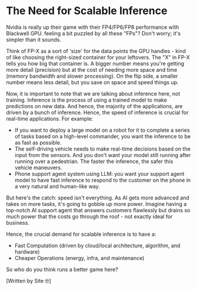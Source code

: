 # The Need for Scalable Inference

Nvidia is really up their game with their FP4/FP6/FP8 performance with Blackwell GPU. feeling a bit puzzled by all these "FPs"? Don't worry; it's simpler than it sounds.
            
Think of FP-X as a sort of 'size' for the data points the GPU handles - kind of like choosing the right-sized container for your leftovers. The "X" in FP-X tells you how big that container is. A bigger number means you're getting more detail (precision) but at the cost of needing more space and time (memory bandwidth and slower processing). On the flip side, a smaller number means less detail, but you save on space and speed things up.
                
Now, it is important to note that we are talking about inference here, not training. Inference is the process of using a trained model to make predictions on new data. And hence, the majority of the applications, are driven by a bunch of inference. Hence, the speed of inference is crucial for real-time applications. For example:
        
* If you want to deploy a large model on a robot for it to complete a series of tasks based on a high-level commander, you want the inference to be as fast as possible. 
* The self-driving vehicle needs to make real-time decisions based on the input from the sensors. And you don't want your model still running after running over a pedestrian. The faster the inference, the safer this vehicle maneuvers. 
* Phone support agent system using LLM: you want your support agent model to have fast inference to respond to the customer on the phone in a very natural and human-like way.
        
But here's the catch: speed isn't everything. As AI gets more advanced and takes on more tasks, it's going to gobble up more power. Imagine having a top-notch AI support agent that answers customers flawlessly but drains so much power that the costs go through the roof - not exactly ideal for business.
        
Hence, the crucial demand for scalable inference is to have a:
* Fast Computation (driven by cloud/local architecture, algorithm, and hardware)
* Cheaper Operations (energy, infra, and maintenance)

So who do you think runs a better game here?

[Written by Site 🤓]